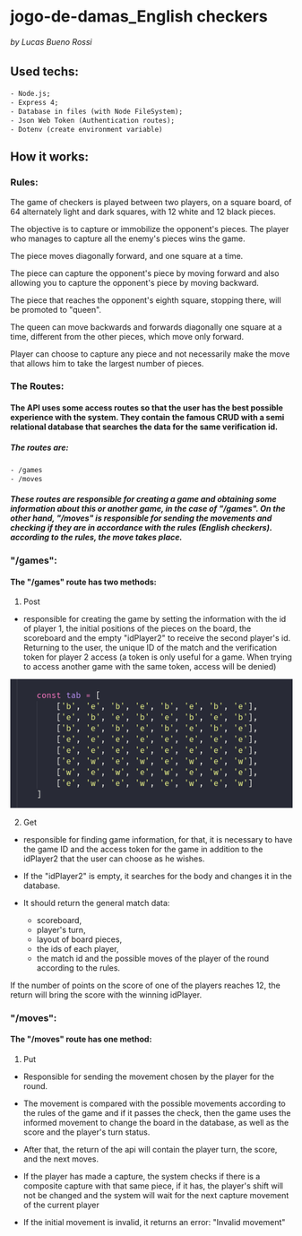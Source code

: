 # jogo-de-damas_English checkers
###### by Lucas Bueno Rossi

## Used techs:

    - Node.js;
    - Express 4;
    - Database in files (with Node FileSystem);
    - Json Web Token (Authentication routes);
    - Dotenv (create environment variable)

## How it works:

### Rules:

The game of checkers is played between two players, on a square board, of 64 alternately light and dark squares, with 12 white and 12 black pieces.

The objective is to capture or immobilize the opponent's pieces. The player who manages to capture all the enemy's pieces wins the game.

The piece moves diagonally forward, and one square at a time.

The piece can capture the opponent's piece by moving forward and also allowing you to capture the opponent's piece by moving backward.

The piece that reaches the opponent's eighth square, stopping there, will be promoted to "queen".

The queen can move backwards and forwards diagonally one square at a time, different from the other pieces, which move only forward.

Player can choose to capture any piece and not necessarily make the move that allows him to take the largest number of pieces.

### The Routes:

#### The API uses some access routes so that the user has the best possible experience with the system. They contain the famous CRUD with a semi relational database that searches the data for the same verification id.
##### The routes are:
    
    - /games
    - /moves

##### These routes are responsible for creating a game and obtaining some information about this or another game, in the case of "/games". On the other hand, "/moves" is responsible for sending the movements and checking if they are in accordance with the rules (English checkers). according to the rules, the move takes place.

### "/games":

#### The "/games" route has two methods: 

1. Post
- responsible for creating the game by setting the information with the id of player 1, the initial positions of the pieces on the board, the scoreboard and the empty "idPlayer2" to receive the second player's id. Returning to the user, the unique ID of the match and the verification token for player 2 access (a token is only useful for a game. When trying to access another game with the same token, access will be denied) 

![Board Logo](/images/boardRepresent.png)

2. Get
- responsible for finding game information, for that, it is necessary to have the game ID and the access token for the game in addition to the idPlayer2 that the user can choose as he wishes.

- If the "idPlayer2" is empty, it searches for the body and changes it in the database.

- It should return the general match data:

    - scoreboard, 
    - player's turn, 
    - layout of board pieces, 
    - the ids of each player, 
    - the match id and the possible moves of the player of the round according to the rules.

If the number of points on the score of one of the players reaches 12, the return will bring the score with the winning idPlayer.

### "/moves":

#### The "/moves" route has one method: 

1. Put
- Responsible for sending the movement chosen by the player for the round.

- The movement is compared with the possible movements according to the rules of the game and if it passes the check, then the game uses the informed movement to change the board in the database, as well as the score and the player's turn status.

- After that, the return of the api will contain the player turn, the score, and the next moves.

- If the player has made a capture, the system checks if there is a composite capture with that same piece, if it has, the player's shift will not be changed and the system will wait for the next capture movement of the current player

- If the initial movement is invalid, it returns an error: "Invalid movement"